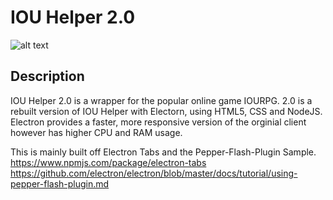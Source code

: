 # IOU Helper 2.0

![alt text](https://i.imgur.com/ADesYGC.jpg)

## Description
IOU Helper 2.0 is a wrapper for the popular online game IOURPG. 2.0 is a rebuilt version of IOU Helper with Electorn, using HTML5, CSS and NodeJS.
Electron provides a faster, more responsive version of the orginial client however has higher CPU and RAM usage.

This is mainly built off Electron Tabs and the Pepper-Flash-Plugin Sample.
https://www.npmjs.com/package/electron-tabs
https://github.com/electron/electron/blob/master/docs/tutorial/using-pepper-flash-plugin.md


